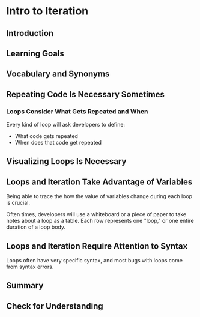# Intro to Iteration

## Introduction

## Learning Goals

## Vocabulary and Synonyms

## Repeating Code Is Necessary Sometimes


### Loops Consider What Gets Repeated and When

Every kind of loop will ask developers to define:

- What code gets repeated
- When does that code get repeated

## Visualizing Loops Is Necessary

## Loops and Iteration Take Advantage of Variables

Being able to trace the how the value of variables change during each loop is crucial.

Often times, developers will use a whiteboard or a piece of paper to take notes about a loop as a table. Each row represents one "loop," or one entire duration of a loop body.

## Loops and Iteration Require Attention to Syntax

Loops often have very specific syntax, and most bugs with loops come from syntax errors.

## Summary

## Check for Understanding
